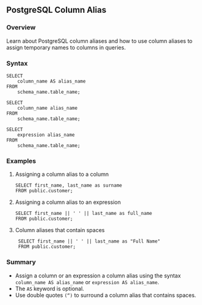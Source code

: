 ## PostgreSQL Column Alias

### Overview 
Learn about PostgreSQL column aliases and how to use column aliases to assign temporary names to columns in queries.

### Syntax

```
SELECT
    column_name AS alias_name
FROM
    schema_name.table_name;
```

```
SELECT
    column_name alias_name
FROM
    schema_name.table_name;
```

```
SELECT
    expression alias_name
FROM
    schema_name.table_name;
```

### Examples

1) Assigning a column alias to a column
    ```
    SELECT first_name, last_name as surname
    FROM public.customer;
    ```
2) Assigning a column alias to an expression
    ```
    SELECT first_name || ' ' || last_name as full_name
    FROM public.customer;
    ```
3) Column aliases that contain spaces
   ```
    SELECT first_name || ' ' || last_name as "Full Name"
    FROM public.customer;
    ```

### Summary
- Assign a column or an expression a column alias using the syntax `column_name AS alias_name` or `expression AS alias_name`.
- The `AS` keyword is optional.
- Use double quotes `(“)` to surround a column alias that contains spaces.